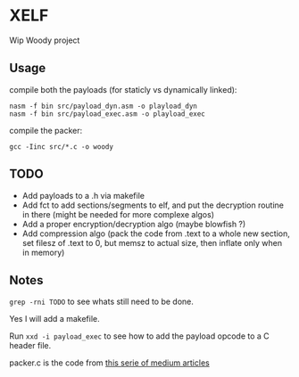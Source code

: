 # XELF

Wip Woody project

## Usage

compile both the payloads (for staticly vs dynamically linked):
```
nasm -f bin src/payload_dyn.asm -o playload_dyn
nasm -f bin src/payload_exec.asm -o playload_exec
```

compile the packer:
```
gcc -Iinc src/*.c -o woody
```

## TODO

* Add payloads to a .h via makefile
* Add fct to add sections/segments to elf, and put the decryption routine in there (might be needed for more complexe algos)
* Add a proper encryption/decryption algo (maybe blowfish ?)
* Add compression algo (pack the code from .text to a whole new section, set filesz of .text to 0, but memsz to actual size, then inflate only when in memory)

## Notes

`grep -rni TODO` to see whats still need to be done.

Yes I will add a makefile.

Run `xxd -i payload_exec` to see how to add the payload opcode to a C header file.

packer.c is the code from [this serie of medium articles](https://medium.com/analytics-vidhya/malware-engineering-part-0x2-finding-shelter-for-parasite-751145dd18d0)
